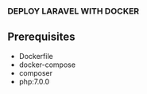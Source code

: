### DEPLOY LARAVEL WITH DOCKER
## Prerequisites
-  Dockerfile
-  docker-compose
-  composer
-  php:7.0.0
  
